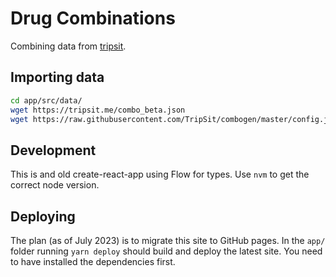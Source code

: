 # Drug Combinations

Combining data from [tripsit](http://wiki.tripsit.me/wiki/Drug_combinations).

## Importing data

```bash
cd app/src/data/
wget https://tripsit.me/combo_beta.json
wget https://raw.githubusercontent.com/TripSit/combogen/master/config.json
```

## Development

This is and old create-react-app using Flow for types. Use `nvm` to get the
correct node version.

## Deploying

The plan (as of July 2023) is to migrate this site to GitHub pages. In the
`app/` folder running `yarn deploy` should build and deploy the latest site. You
need to have installed the dependencies first.
